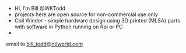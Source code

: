 - Hi, I’m Bill @WKTodd
- projects here are open source for non-commercial use only
- Coil Winder - simple hardware design using 3D printed (MLSA) parts with software in Python running on Rpi or PC
- 
email to bill_todd@ntlworld.com

<!---
WKTodd/WKTodd is a ✨ special ✨ repository because its `README.md` (this file) appears on your GitHub profile.
You can click the Preview link to take a look at your changes.
--->
